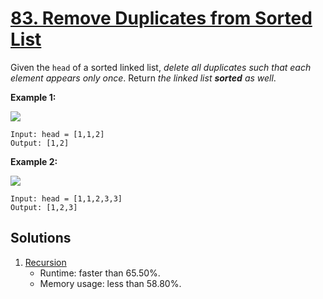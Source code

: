 # [83. Remove Duplicates from Sorted List](https://leetcode.com/problems/remove-duplicates-from-sorted-list/)

Given the `head` of a sorted linked list, _delete all duplicates such that each element appears only once_. Return _the linked list **sorted** as well_.

**Example 1:**

![](https://assets.leetcode.com/uploads/2021/01/04/list1.jpg)

```
Input: head = [1,1,2]
Output: [1,2]
```

**Example 2:**

![](https://assets.leetcode.com/uploads/2021/01/04/list2.jpg)

```
Input: head = [1,1,2,3,3]
Output: [1,2,3]
```

## Solutions
1. [Recursion](./RemoveDuplicatesFromSortedList.java)
    - Runtime: faster than 65.50%.
    - Memory usage: less than 58.80%.
